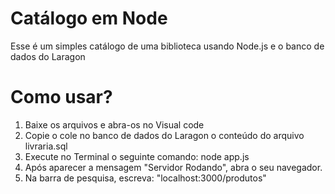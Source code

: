 # Catálogo em Node
Esse é um simples catálogo de uma biblioteca usando Node.js e o banco de dados do Laragon

# Como usar?
1. Baixe os arquivos e abra-os no Visual code
2. Copie o cole no banco de dados do Laragon o conteúdo do arquivo livraria.sql
3. Execute no Terminal o seguinte comando: node app.js
4. Após aparecer a mensagem "Servidor Rodando", abra o seu navegador.
5. Na barra de pesquisa, escreva: "localhost:3000/produtos"
   
